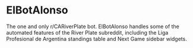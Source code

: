 # ElBotAlonso

The one and only r/CARiverPlate bot. ElBotAlonso handles some of the automated features of the River Plate subreddit, including the Liga Profesional de Argentina standings table and Next Game sidebar widgets.
